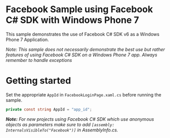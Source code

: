# Facebook Sample using Facebook C# SDK with Windows Phone 7

This sample demonstrates the use of Facebook C# SDK v6 as a Windows Phone 7 Application.

_Note: This sample does not necessarily demonstrate the best use but rather features of using Facebook C# SDK on a Windows Phone 7 app. Always remember to handle exceptions_

# Getting started

Set the appropriate `AppId` in `FacebookLoginPage.xaml.cs` before running the sample.

```csharp
private const string AppId = "app_id";
```


_**Note:**
For new projects using Facebook C# SDK which use anonymous objects as parameters make sure to add `[assembly: InternalsVisibleTo("Facebook")]` in AssemblyInfo.cs._